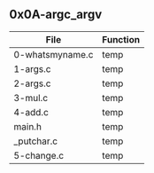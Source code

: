 ## 0x0A-argc_argv
|File|Function|
|----|--------|
|0-whatsmyname.c|temp|
|1-args.c|temp|
|2-args.c|temp|
|3-mul.c|temp|
|4-add.c|temp|
|main.h|temp|
|_putchar.c|temp|
|5-change.c|temp|
